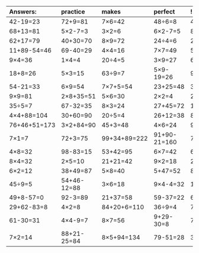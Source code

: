 | Answers: | practice | makes | perfect | ! |
| :--- | :--- | :--- | :--- | :--- |
| 42-19=23 | 72+9=81 | 7×6=42 | 48÷6=8 | 4+5=9 | 
| 68+13=81 | 5×2-7=3 | 3×2=6 | 6×2-7=5 | 87-34=53 | 
| 62+17=79 | 40+30=70 | 8×9=72 | 24÷4=6 | 2×3+21=27 | 
| 11+89-54=46 | 69-40=29 | 4×4=16 | 7×7=49 | 51-51=0 | 
| 9×4=36 | 1×4=4 | 20÷4=5 | 3×9=27 | 6÷2=3 | 
| 18+8=26 | 5×3=15 | 63÷9=7 | 5×9-19=26 | 9×7=63 | 
| 54-21=33 | 6×9=54 | 7×7+5=54 | 23+25=48 | 30÷6=5 | 
| 9×9=81 | 2×8+35=51 | 5×6=30 | 2×2=4 | 2×6=12 | 
| 35÷5=7 | 67-32=35 | 8×3=24 | 27+45=72 | 16-13=3 | 
| 4×4+88=104 | 30+60=90 | 20÷5=4 | 26+12=38 | 85+32-70=47 | 
| 76+46+51=173 | 3×2+84=90 | 45+3=48 | 4×6=24 | 9×5=45 | 
| 7×1=7 | 72+3=75 | 99+34+89=222 | 91+90-21=160 | 77+64+5=146 | 
| 4×8=32 | 98-83=15 | 53+42=95 | 6×7=42 | 6×7-12=30 | 
| 8×4=32 | 2×5=10 | 21+21=42 | 9×2=18 | 2×8=16 | 
| 6×2=12 | 38+49=87 | 5×8=40 | 5+47=52 | 8+92-33=67 | 
| 45÷9=5 | 54+46-12=88 | 3×6=18 | 9×4-4=32 | 1×1=1 | 
| 49+8-57=0 | 92-3=89 | 21+37=58 | 59-37=22 | 6×9+17=71 | 
| 29+62-83=8 | 4×2=8 | 84+20+6=110 | 36÷9=4 | 71+72-56=87 | 
| 61-30=31 | 4×4-9=7 | 8×7=56 | 9+29-30=8 | 7×5=35 | 
| 7×2=14 | 88+21-25=84 | 8×5+94=134 | 79-51=28 | 37+76-78=35 | 
